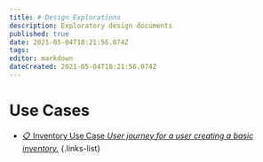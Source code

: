 ```yaml
---
title: # Design Explorations
description: Exploratory design documents
published: true
date: 2021-05-04T18:21:56.074Z
tags: 
editor: markdown
dateCreated: 2021-05-04T18:21:56.074Z
---
```


# Use Cases

- [:clipboard: Inventory Use Case *User journey for a user creating a basic inventory.*](/design/exploration/inventory-use-case)
{.links-list}